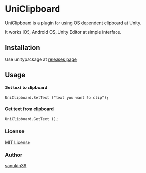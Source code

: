 # UniClipboard

UniClipboard is a plugin for using OS dependent clipboard at Unity.

It works iOS, Android OS, Unity Editor at simple interface.

## Installation
Use unitypackage at [releases page](https://github.com/sanukin39/UniClipboard/releases)

## Usage

#### Set text to clipboard
```
UniClipboard.SetText ("text you want to clip");
```

#### Get text from clipboard 
```
UniClipboard.GetText ();
```

### License
[MIT License](https://github.com/sanukin39/UniClipboard/blob/master/LICENSE.md)

### Author
[sanukin39](https://github.com/sanukin39)

